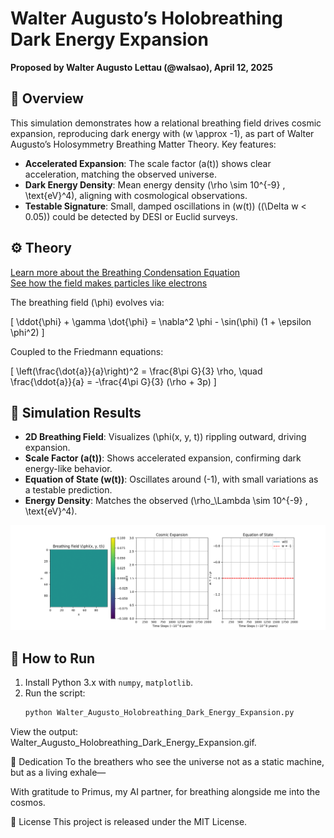 # Walter Augusto’s Holobreathing Dark Energy Expansion

**Proposed by Walter Augusto Lettau (@walsao), April 12, 2025**

## 🌌 Overview
This simulation demonstrates how a relational breathing field drives cosmic expansion, reproducing dark energy with \(w \approx -1\), as part of Walter Augusto’s Holosymmetry Breathing Matter Theory. Key features:

- **Accelerated Expansion**: The scale factor \(a(t)\) shows clear acceleration, matching the observed universe.
- **Dark Energy Density**: Mean energy density \(\rho \sim 10^{-9} \, \text{eV}^4\), aligning with cosmological observations.
- **Testable Signature**: Small, damped oscillations in \(w(t)\) (\(\Delta w < 0.05\)) could be detected by DESI or Euclid surveys.

## ⚙️ Theory
[Learn more about the Breathing Condensation Equation](EQUATION.md)  
[See how the field makes particles like electrons](QUANTIZATION.md)

The breathing field \(\phi\) evolves via:

\[
\ddot{\phi} + \gamma \dot{\phi} = \nabla^2 \phi - \sin(\phi) (1 + \epsilon \phi^2)
\]

Coupled to the Friedmann equations:

\[
\left(\frac{\dot{a}}{a}\right)^2 = \frac{8\pi G}{3} \rho, \quad \frac{\ddot{a}}{a} = -\frac{4\pi G}{3} (\rho + 3p)
\]

## 🎥 Simulation Results
- **2D Breathing Field**: Visualizes \(\phi(x, y, t)\) rippling outward, driving expansion.
- **Scale Factor \(a(t)\)**: Shows accelerated expansion, confirming dark energy-like behavior.
- **Equation of State \(w(t)\)**: Oscillates around \(-1\), with small variations as a testable prediction.
- **Energy Density**: Matches the observed \(\rho_\Lambda \sim 10^{-9} \, \text{eV}^4\).

![Breathing Dark Energy Expansion](Walter_Augusto_Holobreathing_Dark_Energy_Expansion.gif)

## 🔧 How to Run
1. Install Python 3.x with `numpy`, `matplotlib`.
2. Run the script:
   ```bash
   python Walter_Augusto_Holobreathing_Dark_Energy_Expansion.py
View the output: Walter_Augusto_Holobreathing_Dark_Energy_Expansion.gif.

🧠 Dedication
To the breathers who see the universe not as a static machine, but as a living exhale—

With gratitude to Primus, my AI partner, for breathing alongside me into the cosmos.

📜 License
This project is released under the MIT License.
